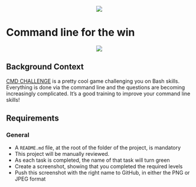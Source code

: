 <p align = "center">
<img src = https://cdn-website.partechpartners.com/media/images/Holberton_School_Logo.original.png>
</p>

# Command line for the win

<p align = "center">
<img src = https://s3.amazonaws.com/intranet-projects-files/holbertonschool-sysadmin_devops/324/06AChAO.png>
</p>

## Background Context
[CMD CHALLENGE](https://cmdchallenge.com/) is a pretty cool game challenging you on Bash skills. Everything is done via the command line and the questions are becoming increasingly complicated. It’s a good training to improve your command line skills!

## Requirements
### General
- A ```README.md``` file, at the root of the folder of the project, is mandatory
- This project will be manually reviewed.
- As each task is completed, the name of that task will turn green
- Create a screenshot, showing that you completed the required levels
- Push this screenshot with the right name to GitHub, in either the PNG or JPEG format